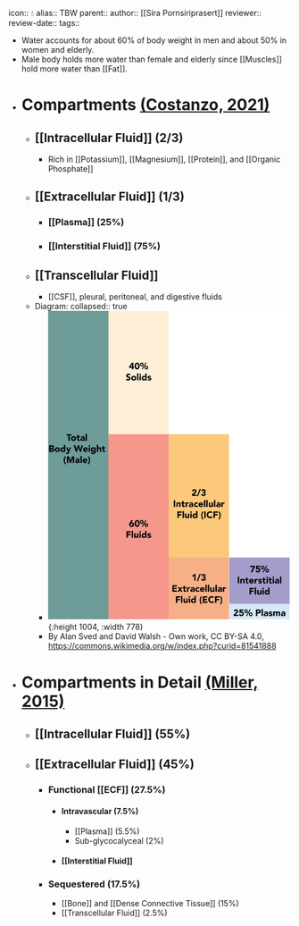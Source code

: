 icon:: 💧
alias:: TBW
parent::
author:: [[Sira Pornsiriprasert]] 
reviewer::
review-date::
tags::

- Water accounts for about 60% of body weight in men and about 50% in women and elderly.
- Male body holds more water than female and elderly since [[Muscles]] hold more water than [[Fat]].
- # Compartments [(Costanzo, 2021)]([[References/costanzoCostanzoPhysiology2021]])
	- ## [[Intracellular Fluid]] (2/3)
		- Rich in [[Potassium]], [[Magnesium]], [[Protein]], and [[Organic Phosphate]]
	- ## [[Extracellular Fluid]] (1/3)
		- ### [[Plasma]] (25%)
		- ### [[Interstitial Fluid]] (75%)
	- ## [[Transcellular Fluid]]
		- [[CSF]], pleural, peritoneal, and digestive fluids
	- Diagram:
	  collapsed:: true
		- ![Fluid_composition_of_the_body_1.3.png](../assets/Fluid_composition_of_the_body_1.3_1749974164051_0.png){:height 1004, :width 778}
		- By Alan Sved and David Walsh - Own work, CC BY-SA 4.0, https://commons.wikimedia.org/w/index.php?curid=81541888
- # Compartments in Detail [(Miller, 2015)]([[References/millerMillersAnesthesia2015]])
	- ## [[Intracellular Fluid]] (55%)
	- ## [[Extracellular Fluid]] (45%)
		- ### Functional [[ECF]] (27.5%)
			- #### Intravascular (7.5%)
				- [[Plasma]] (5.5%)
				- Sub-glycocalyceal (2%)
			- #### [[Interstitial Fluid]]
		- ### Sequestered (17.5%)
			- [[Bone]] and [[Dense Connective Tissue]] (15%)
			- [[Transcellular Fluid]] (2.5%)